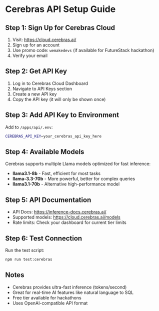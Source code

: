 # Cerebras API Setup Guide

## Step 1: Sign Up for Cerebras Cloud

1. Visit: https://cloud.cerebras.ai/
2. Sign up for an account
3. Use promo code: `wemakedevs` (if available for FutureStack hackathon)
4. Verify your email

## Step 2: Get API Key

1. Log in to Cerebras Cloud Dashboard
2. Navigate to API Keys section
3. Create a new API key
4. Copy the API key (it will only be shown once)

## Step 3: Add API Key to Environment

Add to `/apps/api/.env`:
```bash
CEREBRAS_API_KEY=your_cerebras_api_key_here
```

## Step 4: Available Models

Cerebras supports multiple Llama models optimized for fast inference:

- **llama3.1-8b** - Fast, efficient for most tasks
- **llama-3.3-70b** - More powerful, better for complex queries
- **llama3.1-70b** - Alternative high-performance model

## Step 5: API Documentation

- API Docs: https://inference-docs.cerebras.ai/
- Supported models: https://cloud.cerebras.ai/models
- Rate limits: Check your dashboard for current tier limits

## Step 6: Test Connection

Run the test script:
```bash
npm run test:cerebras
```

## Notes

- Cerebras provides ultra-fast inference (tokens/second)
- Great for real-time AI features like natural language to SQL
- Free tier available for hackathons
- Uses OpenAI-compatible API format
